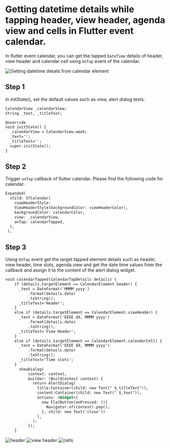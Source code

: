 # Getting datetime details while tapping header, view header, agenda view and cells in Flutter event calendar.

In flutter event calendar, you can get the tapped `DateTime` details of header, view header and calendar cell using `OnTap` event of the calendar.

![Getting datetime details from calendar element](https://github.com/SyncfusionExamples/getting-datetime-calendar-fluter/blob/master/screenshots/getting%20calendar%20element%20details.gif)

## Step 1
In initState(), set the default values such as view, alert dialog texts.
```xml
CalendarView _calendarView;
String _text, _titleText;

@override
void initState() {
  _calendarView = CalendarView.week;
  _text='';
  _titleText='';
  super.initState();
}
```
## Step 2
Trigger `onTap` callback of flutter calendar. Please find the following code for calendar.
```xml
Expanded(
  child: SfCalendar(
    viewHeaderStyle:
    ViewHeaderStyle(backgroundColor: viewHeaderColor),
    backgroundColor: calendarColor,
    view: _calendarView,
    onTap: calendarTapped,
  ),
 ),
```

## Step 3
Using `OnTap` event get the target tapped element details such as header, view header, time slots, agenda view and get the date time values from the callback and assign it to the content of the alert dialog widget.
```xml
void calendarTapped(CalendarTapDetails details) {
    if (details.targetElement == CalendarElement.header) {
      _text = DateFormat('MMMM yyyy')
          .format(details.date)
          .toString();
      _titleText='Header';
    }
    else if (details.targetElement == CalendarElement.viewHeader) {
      _text = DateFormat('EEEE dd, MMMM yyyy')
          .format(details.date)
          .toString();
      _titleText='View Header';
    }
    else if (details.targetElement == CalendarElement.calendarCell) {
      _text = DateFormat('EEEE dd, MMMM yyyy')
          .format(details.date)
          .toString();
      _titleText='Time slots';
    }
      showDialog(
          context: context,
          builder: (BuildContext context) {
            return AlertDialog(
              title:Container(child: new Text(" $_titleText")),
              content:Container(child: new Text(" $_text")),
              actions: <Widget>[
                new FlatButton(onPressed: (){
                  Navigator.of(context).pop();
                }, child: new Text('close'))
              ],
            );
          });
    }
```
![header](https://github.com/SyncfusionExamples/getting-datetime-calendar-fluter/blob/master/screenshots/header.jpg)
![view header](https://github.com/SyncfusionExamples/getting-datetime-calendar-fluter/blob/master/screenshots/view%20header.jpg)
![cells](https://github.com/SyncfusionExamples/getting-datetime-calendar-fluter/blob/master/screenshots/cells.jpg)

